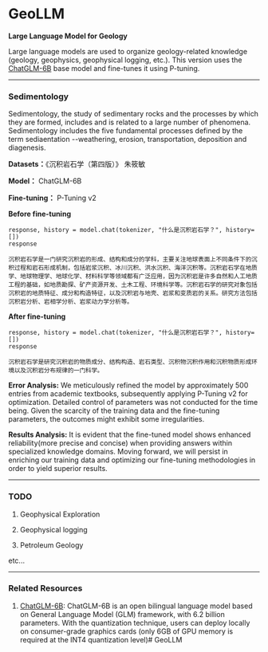 # GeoLLM
**Large Language Model for Geology**

Large language models are used to organize geology-related knowledge (geology, geophysics, geophysical logging, etc.). This version uses the [ChatGLM-6B](https://github.com/THUDM/ChatGLM-6B) base model and fine-tunes it using P-tuning.

---

### Sedimentology

Sedimentology, the study of sedimentary rocks and the processes by which they are formed, includes and is related to a large number of phenomena. Sedimentology includes the five fundamental processes defined by the term sediaentation --weathering, erosion, transportation, deposition and diagenesis.

**Datasets：**《沉积岩石学（第四版）》 朱筱敏

**Model：** ChatGLM-6B

**Fine-tuning：** P-Tuning v2

**Before fine-tuning**

```
response, history = model.chat(tokenizer, "什么是沉积岩石学？", history=[])
response

沉积岩石学是一门研究沉积岩的形成、结构和成分的学科，主要关注地球表面上不同条件下的沉积过程和岩石形成机制，包括岩浆沉积、冰川沉积、洪水沉积、海洋沉积等。沉积岩石学在地质学、地球物理学、地球化学、材料科学等领域都有广泛应用，因为沉积岩是许多自然和人工地质工程的基础，如地质勘探、矿产资源开发、土木工程、环境科学等。沉积岩石学的研究对象包括沉积岩的地质特征、成分和构造特征，以及沉积岩与地壳、岩浆和变质岩的关系。研究方法包括沉积岩分析、岩相学分析、岩浆动力学分析等。
```

**After fine-tuning**

```
response, history = model.chat(tokenizer, "什么是沉积岩石学？", history=[])
response

沉积岩石学是研究沉积岩的物质成分、结构构造、岩石类型、沉积物沉积作用和沉积物质形成环境以及沉积岩分布规律的一门科学。
```

**Error Analysis:** We meticulously refined the model by approximately 500 entries from academic textbooks, subsequently applying P-Tuning v2 for optimization. Detailed control of parameters was not conducted for the time being. Given the scarcity of the training data and the fine-tuning parameters, the outcomes might exhibit some irregularities.

**Results Analysis:** It is evident that the fine-tuned model shows enhanced reliability(more precise and concise) when providing answers within specialized knowledge domains. Moving forward, we will persist in enriching our training data and optimizing our fine-tuning methodologies in order to yield superior results.

---

### TODO

1. Geophysical Exploration

2. Geophysical logging

3. Petroleum Geology

etc...

---

### Related Resources
1. [ChatGLM-6B](https://github.com/THUDM/ChatGLM-6B): ChatGLM-6B is an open bilingual language model based on General Language Model (GLM) framework, with 6.2 billion parameters. With the quantization technique, users can deploy locally on consumer-grade graphics cards (only 6GB of GPU memory is required at the INT4 quantization level)# GeoLLM
